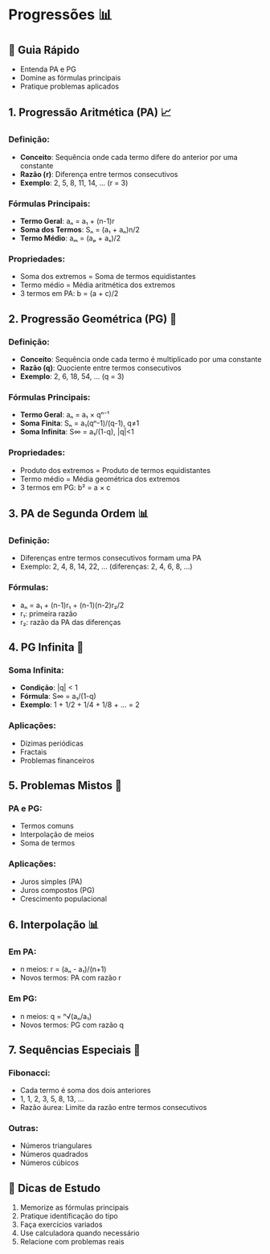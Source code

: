 # Progressões 📊

## 🎯 Guia Rápido
- Entenda PA e PG
- Domine as fórmulas principais
- Pratique problemas aplicados

## 1. Progressão Aritmética (PA) 📈
### Definição:
- **Conceito**: Sequência onde cada termo difere do anterior por uma constante
- **Razão (r)**: Diferença entre termos consecutivos
- **Exemplo**: 2, 5, 8, 11, 14, ... (r = 3)

### Fórmulas Principais:
- **Termo Geral**: aₙ = a₁ + (n-1)r
- **Soma dos Termos**: Sₙ = (a₁ + aₙ)n/2
- **Termo Médio**: aₘ = (aₚ + aₛ)/2

### Propriedades:
- Soma dos extremos = Soma de termos equidistantes
- Termo médio = Média aritmética dos extremos
- 3 termos em PA: b = (a + c)/2

## 2. Progressão Geométrica (PG) 🔄
### Definição:
- **Conceito**: Sequência onde cada termo é multiplicado por uma constante
- **Razão (q)**: Quociente entre termos consecutivos
- **Exemplo**: 2, 6, 18, 54, ... (q = 3)

### Fórmulas Principais:
- **Termo Geral**: aₙ = a₁ × qⁿ⁻¹
- **Soma Finita**: Sₙ = a₁(qⁿ-1)/(q-1), q≠1
- **Soma Infinita**: S∞ = a₁/(1-q), |q|<1

### Propriedades:
- Produto dos extremos = Produto de termos equidistantes
- Termo médio = Média geométrica dos extremos
- 3 termos em PG: b² = a × c

## 3. PA de Segunda Ordem 📊
### Definição:
- Diferenças entre termos consecutivos formam uma PA
- Exemplo: 2, 4, 8, 14, 22, ... (diferenças: 2, 4, 6, 8, ...)

### Fórmulas:
- aₙ = a₁ + (n-1)r₁ + (n-1)(n-2)r₂/2
- r₁: primeira razão
- r₂: razão da PA das diferenças

## 4. PG Infinita 🔄
### Soma Infinita:
- **Condição**: |q| < 1
- **Fórmula**: S∞ = a₁/(1-q)
- **Exemplo**: 1 + 1/2 + 1/4 + 1/8 + ... = 2

### Aplicações:
- Dízimas periódicas
- Fractais
- Problemas financeiros

## 5. Problemas Mistos 📝
### PA e PG:
- Termos comuns
- Interpolação de meios
- Soma de termos

### Aplicações:
- Juros simples (PA)
- Juros compostos (PG)
- Crescimento populacional

## 6. Interpolação 📊
### Em PA:
- n meios: r = (aₙ - a₁)/(n+1)
- Novos termos: PA com razão r

### Em PG:
- n meios: q = ⁿ√(aₙ/a₁)
- Novos termos: PG com razão q

## 7. Sequências Especiais 🌟
### Fibonacci:
- Cada termo é soma dos dois anteriores
- 1, 1, 2, 3, 5, 8, 13, ...
- Razão áurea: Limite da razão entre termos consecutivos

### Outras:
- Números triangulares
- Números quadrados
- Números cúbicos

## 📌 Dicas de Estudo
1. Memorize as fórmulas principais
2. Pratique identificação do tipo
3. Faça exercícios variados
4. Use calculadora quando necessário
5. Relacione com problemas reais